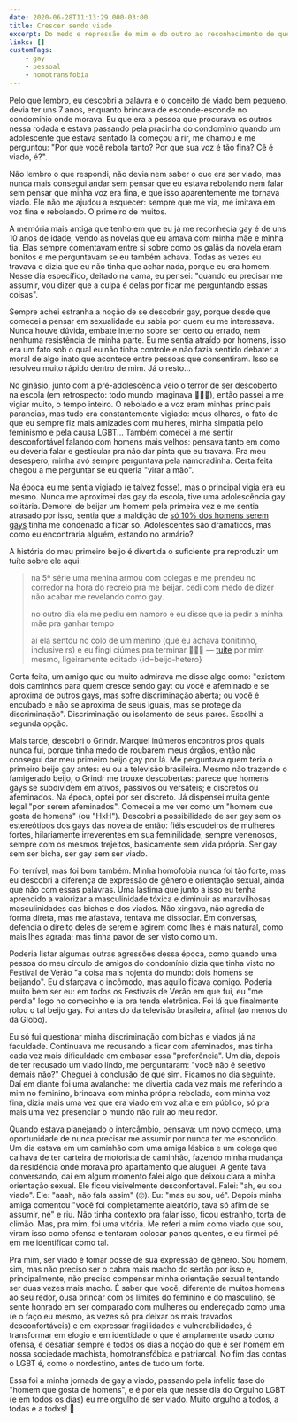 ```yaml
---
date: 2020-06-28T11:13:29.000-03:00
title: Crescer sendo viado
excerpt: Do medo e repressão de mim e do outro ao reconhecimento de que ser viado é força, não fraqueza
links: []
customTags:
    - gay
    - pessoal
    - homotransfobia
---
```


Pelo que lembro, eu descobri a palavra e o conceito de viado bem pequeno, devia ter uns 7 anos, enquanto brincava de esconde-esconde no condomínio onde morava. Eu que era a pessoa que procurava os outros nessa rodada e estava passando pela pracinha do condomínio quando um adolescente que estava sentado lá começou a rir, me chamou e me perguntou: "Por que você rebola tanto? Por que sua voz é tão fina? Cê é viado, é?".

Não lembro o que respondi, não devia nem saber o que era ser viado, mas nunca mais consegui andar sem pensar que eu estava rebolando nem falar sem pensar que minha voz era fina, e que isso aparentemente me tornava viado. Ele não me ajudou a esquecer: sempre que me via, me imitava em voz fina e rebolando. O primeiro de muitos.

A memória mais antiga que tenho em que eu já me reconhecia gay é de uns 10 anos de idade, vendo as novelas que eu amava com minha mãe e minha tia. Elas sempre comentavam entre si sobre como os galãs da novela eram bonitos e me perguntavam se eu também achava. Todas as vezes eu travava e dizia que eu não tinha que achar nada, porque eu era homem. Nesse dia específico, deitado na cama, eu pensei: "quando eu precisar me assumir, vou dizer que a culpa é delas por ficar me perguntando essas coisas".

Sempre achei estranha a noção de se descobrir gay, porque desde que comecei a pensar em sexualidade eu sabia por quem eu me interessava. Nunca houve dúvida, embate interno sobre ser certo ou errado, nem nenhuma resistência de minha parte. Eu me sentia atraído por homens, isso era um fato sob o qual eu não tinha controle e não fazia sentido debater a moral de algo inato que acontece entre pessoas que consentiram. Isso se resolveu muito rápido dentro de mim. Já o resto...

No ginásio, junto com a pré-adolescência veio o terror de ser descoberto na escola (em retrospecto: todo mundo imaginava 🤷🏽‍♂️), então passei a me vigiar muito, o tempo inteiro. O rebolado e a voz eram minhas principais paranoias, mas tudo era constantemente vigiado: meus olhares, o fato de que eu sempre fiz mais amizades com mulheres, minha simpatia pelo feminismo e pela causa LGBT... Também comecei a me sentir desconfortável falando com homens mais velhos: pensava tanto em como eu deveria falar e gesticular pra não dar pinta que eu travava. Pra meu desespero, minha avó sempre perguntava pela namoradinha. Certa feita chegou a me perguntar se eu queria "virar a mão".

Na época eu me sentia vigiado (e talvez fosse), mas o principal vigia era eu mesmo. Nunca me aproximei das gay da escola, tive uma adolescência gay solitária. Demorei de beijar um homem pela primeira vez e me sentia atrasado por isso, sentia que a maldição de [só 10% dos homens serem gays](https://pt.wikipedia.org/wiki/Demografia_das_orienta%C3%A7%C3%B5es_sexuais#Brasil) tinha me condenado a ficar só. Adolescentes são dramáticos, mas como eu encontraria alguém, estando no armário?

A história do meu primeiro beijo é divertida o suficiente pra reproduzir um tuíte sobre ele aqui:

> na 5ª série uma menina armou com colegas e me prendeu no corredor na hora do recreio pra me beijar. cedi com medo de dizer não acabar me revelando como gay.
>
> no outro dia ela me pediu em namoro e eu disse que ia pedir a minha mãe pra ganhar tempo
>
> aí ela sentou no colo de um menino (que eu achava bonitinho, inclusive rs) e eu fingi ciúmes pra terminar 🤷🏽‍♂️
> — [tuíte](ttps://twitter.com/vhfmag/status/1270021339454279680) por mim mesmo, ligeiramente editado {id=beijo-hetero}

Certa feita, um amigo que eu muito admirava me disse algo como: "existem dois caminhos para quem cresce sendo gay: ou você é afeminado e se aproxima de outros gays, mas sofre discriminação aberta; ou você é encubado e não se aproxima de seus iguais, mas se protege da discriminação". Discriminação ou isolamento de seus pares. Escolhi a segunda opção.

Mais tarde, descobri o Grindr. Marquei inúmeros encontros pros quais nunca fui, porque tinha medo de roubarem meus órgãos, então não consegui dar meu primeiro beijo gay por lá. Me perguntava quem teria o primeiro beijo gay antes: eu ou a televisão brasileira. Mesmo não trazendo o famigerado beijo, o Grindr me trouxe descobertas: parece que homens gays se subdividem em ativos, passivos ou versáteis; e discretos ou afeminados. Na época, optei por ser discreto. Já dispensei muita gente legal "por serem afeminados". Comecei a me ver como um "homem que gosta de homens" (ou "HxH"). Descobri a possibilidade de ser gay sem os estereótipos dos gays das novela de então: fiéis escudeiros de mulheres fortes, hilariamente irreverentes em sua feminilidade, sempre venenosos, sempre com os mesmos trejeitos, basicamente sem vida própria. Ser gay sem ser bicha, ser gay sem ser viado.

Foi terrível, mas foi bom também. Minha homofobia nunca foi tão forte, mas eu descobri a diferença de expressão de gênero e orientação sexual, ainda que não com essas palavras. Uma lástima que junto a isso eu tenha aprendido a valorizar a masculinidade tóxica e diminuir as maravilhosas masculinidades das bichas e dos viados. Não xingava, não agredia de forma direta, mas me afastava, tentava me dissociar. Em conversas, defendia o direito deles de serem e agirem como lhes é mais natural, como mais lhes agrada; mas tinha pavor de ser visto como um.

Poderia listar algumas outras agressões dessa época, como quando uma pessoa do meu círculo de amigos do condomínio dizia que tinha visto no Festival de Verão "a coisa mais nojenta do mundo: dois homens se beijando". Eu disfarçava o incômodo, mas aquilo ficava comigo. Poderia muito bem ser eu: em todos os Festivais de Verão em que fui, eu "me perdia" logo no comecinho e ia pra tenda eletrônica. Foi lá que finalmente rolou o tal beijo gay. Foi antes do da televisão brasileira, afinal (ao menos do da Globo).

Eu só fui questionar minha discriminação com bichas e viados já na faculdade. Continuava me recusando a ficar com afeminados, mas tinha cada vez mais dificuldade em embasar essa "preferência". Um dia, depois de ter recusado um viado lindo, me perguntaram: "você não é seletivo demais não?" Cheguei à conclusão de que sim. Ficamos no dia seguinte. Daí em diante foi uma avalanche: me divertia cada vez mais me referindo a mim no feminino, brincava com minha própria rebolada, com minha voz fina, dizia mais uma vez que era viado em voz alta e em público, só pra mais uma vez presenciar o mundo não ruir ao meu redor.

Quando estava planejando o intercâmbio, pensava: um novo começo, uma oportunidade de nunca precisar me assumir por nunca ter me escondido. Um dia estava em um caminhão com uma amiga lésbica e um colega que calhava de ter carteira de motorista de caminhão, fazendo minha mudança da residência onde morava pro apartamento que aluguei. A gente tava conversando, daí em algum momento falei algo que deixou clara a minha orientação sexual. Ele ficou visivelmente desconfortável. Falei: "ah, eu sou viado". Ele: "aaah, não fala assim" (🙄). Eu: "mas eu sou, ué". Depois minha amiga comentou "você foi completamente aleatório, tava só afim de se assumir, né" e riu. Não tinha contexto pra falar isso, ficou estranho, torta de climão. Mas, pra mim, foi uma vitória. Me referi a mim como viado que sou, viram isso como ofensa e tentaram colocar panos quentes, e eu firmei pé em me identificar como tal.

Pra mim, ser viado é tomar posse de sua expressão de gênero. Sou homem, sim, mas não preciso ser o cabra mais macho do sertão por isso e, principalmente, não preciso compensar minha orientação sexual tentando ser duas vezes mais macho. É saber que você, diferente de muitos homens ao seu redor, ousa brincar com os limites do feminino e do masculino, se sente honrado em ser comparado com mulheres ou endereçado como uma (e o faço eu mesmo, às vezes só pra deixar os mais travados desconfortáveis) e em expressar fragilidades e vulnerabilidades, é transformar em elogio e em identidade o que é amplamente usado como ofensa, é desafiar sempre e todos os dias a noção do que é ser homem em nossa sociedade machista, homotransfóbica e patriarcal. No fim das contas o LGBT é, como o nordestino, antes de tudo um forte.

Essa foi a minha jornada de gay a viado, passando pela infeliz fase do "homem que gosta de homens", e é por ela que nesse dia do Orgulho LGBT (e em todos os dias) eu me orgulho de ser viado. Muito orgulho a todos, a todas e a todxs! 🌈
